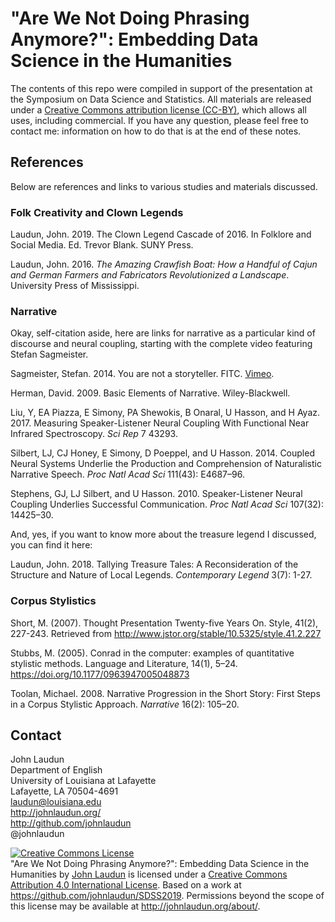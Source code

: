 # "Are We Not Doing Phrasing Anymore?": Embedding Data Science in the Humanities

The contents of this repo were compiled in support of the presentation at the Symposium on Data Science and Statistics. All materials are released under a [Creative Commons attribution license (CC-BY)][cc], which allows all uses, including commercial. If you have any question, please feel free to contact me: information on how to do that is at the end of these notes.



## References

Below are references and links to various studies and materials discussed.

### Folk Creativity and Clown Legends

Laudun, John. 2019. The Clown Legend Cascade of 2016. In Folklore and Social Media. Ed. Trevor Blank. SUNY Press.

Laudun, John. 2016. _The Amazing Crawfish Boat: How a Handful of Cajun and German Farmers and Fabricators Revolutionized a Landscape_. University Press of Mississippi.


### Narrative

Okay, self-citation aside, here are links for narrative as a particular kind of discourse and neural coupling, starting with the complete video featuring Stefan Sagmeister.

Sagmeister, Stefan. 2014. You are not a storyteller. FITC. [Vimeo](https://vimeo.com/98368484).

Herman, David. 2009. Basic Elements of Narrative. Wiley-Blackwell.

Liu, Y, EA Piazza, E Simony, PA Shewokis, B Onaral, U Hasson, and H Ayaz. 2017. Measuring Speaker-Listener Neural Coupling With Functional Near Infrared Spectroscopy. _Sci Rep_ 7 43293.

Silbert, LJ, CJ Honey, E Simony, D Poeppel, and U Hasson. 2014. Coupled Neural Systems Underlie the Production and Comprehension of Naturalistic Narrative Speech. _Proc Natl Acad Sci_ 111(43): E4687–96.

Stephens, GJ, LJ Silbert, and U Hasson. 2010. Speaker-Listener Neural Coupling Underlies Successful Communication. _Proc Natl Acad Sci_ 107(32): 14425–30.

And, yes, if you want to know more about the treasure legend I discussed, you can find it here:

Laudun, John. 2018. Tallying Treasure Tales: A Reconsideration of the Structure and Nature of Local Legends. _Contemporary Legend_ 3(7): 1-27.



### Corpus Stylistics

Short, M. (2007). Thought Presentation Twenty-five Years On. Style, 41(2), 227-243. Retrieved from http://www.jstor.org/stable/10.5325/style.41.2.227

Stubbs, M. (2005). Conrad in the computer: examples of quantitative stylistic methods. Language and Literature, 14(1), 5–24. https://doi.org/10.1177/0963947005048873

Toolan, Michael. 2008. Narrative Progression in the Short Story: First Steps in a Corpus Stylistic Approach. _Narrative_ 16(2): 105–20.



## Contact

John Laudun  
Department of English  
University of Louisiana at Lafayette  
Lafayette, LA 70504-4691  
laudun@louisiana.edu  
http://johnlaudun.org/  
http://github.com/johnlaudun  
@johnlaudun  

[cc]: http://creativecommons.org/licenses/by/4.0/

<a rel="license" href="http://creativecommons.org/licenses/by/4.0/"><img alt="Creative Commons License" style="border-width:0" src="https://i.creativecommons.org/l/by/4.0/80x15.png" /></a><br /><span xmlns:dct="http://purl.org/dc/terms/" property="dct:title">"Are We Not Doing Phrasing Anymore?": Embedding Data Science in the Humanities</span> by <a xmlns:cc="http://creativecommons.org/ns#" href="http://johnlaudun.org/" property="cc:attributionName" rel="cc:attributionURL">John Laudun</a> is licensed under a <a rel="license" href="http://creativecommons.org/licenses/by/4.0/">Creative Commons Attribution 4.0 International License</a>. Based on a work at <a xmlns:dct="http://purl.org/dc/terms/" href="https://github.com/johnlaudun/SDSS2019" rel="dct:source">https://github.com/johnlaudun/SDSS2019</a>. Permissions beyond the scope of this license may be available at <a xmlns:cc="http://creativecommons.org/ns#" href="http://johnlaudun.org/about/" rel="cc:morePermissions">http://johnlaudun.org/about/</a>.
